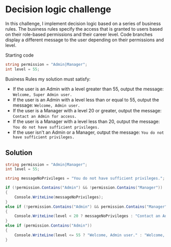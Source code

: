 # Decision logic challenge
In this challenge, I implement decision logic based on a series of business rules.
The business rules specify the access that is granted to users based on their role-based permissions and their career level.
Code branches display a different message to the user depending on their permissions and level.

Starting code
```csharp
string permission = "Admin|Manager";
int level = 55;
```
Business Rules my solution must satisfy:
- If the user is an Admin with a level greater than 55, output the message: `Welcome, Super Admin user.`
- If the user is an Admin with a level less than or equal to 55, output the message: `Welcome, Admin user.`
- If the user is a Manager with a level 20 or greater, output the message: `Contact an Admin for access.`
- If the user is a Manager with a level less than 20, output the message: `You do not have sufficient privileges.`
- If the user isn't an Admin or a Manager, output the message: `You do not have sufficient privileges.`
## Solution
```csharp
string permission = "Admin|Manager";
int level = 55;

string messageNoPrivileges = "You do not have sufficient privileges.";

if (!permission.Contains("Admin") && !permission.Contains("Manager"))
{
    Console.WriteLine(messageNoPrivileges);
}
else if (!permission.Contains("Admin") && permission.Contains("Manager"))
{
    Console.WriteLine(level < 20 ? messageNoPrivileges : "Contact an Admin for access.");
}
else if (permission.Contains("Admin"))
{
    Console.WriteLine(level <= 55 ? "Welcome, Admin user." : "Welcome, Super Admin user");
}
```
